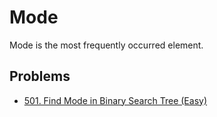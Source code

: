 # Mode

Mode is the most frequently occurred element.

## Problems

* [501. Find Mode in Binary Search Tree (Easy)](https://leetcode.com/problems/find-mode-in-binary-search-tree/)